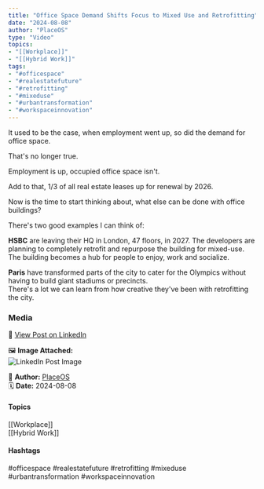 ```yaml
---
title: "Office Space Demand Shifts Focus to Mixed Use and Retrofitting"  
date: "2024-08-08"  
author: "PlaceOS"  
type: "Video"  
topics:  
- "[[Workplace]]"  
- "[[Hybrid Work]]"  
tags:  
- "#officespace"  
- "#realestatefuture"  
- "#retrofitting"  
- "#mixeduse"  
- "#urbantransformation"  
- "#workspaceinnovation" 
---
```


It used to be the case, when employment went up, so did the demand for office space.

That's no longer true.

Employment is up, occupied office space isn't.

Add to that, 1/3 of all real estate leases up for renewal by 2026.

Now is the time to start thinking about, what else can be done with office buildings?

There's two good examples I can think of:

**HSBC** are leaving their HQ in London, 47 floors, in 2027. The developers are planning to completely retrofit and repurpose the building for mixed-use.  
The building becomes a hub for people to enjoy, work and socialize.

**Paris** have transformed parts of the city to cater for the Olympics without having to build giant stadiums or precincts.  
There's a lot we can learn from how creative they've been with retrofitting the city.

### Media

🔗 [View Post on LinkedIn](https://www.linkedin.com/feed/update/urn:li:activity:7227155686755811328)  
  
🖼 **Image Attached:**  
![LinkedIn Post Image](https://media.licdn.com/dms/image/v2/D5605AQE-8kL3VL88kQ/feedshare-thumbnail_720_1280/feedshare-thumbnail_720_1280/0/1723088038563?e=1742263200&v=beta&t=xqyTJwAWIwnsdV4QR-QPvcxyl1rod6kc-O1uCiji2iM)  
  
👤 **Author:** [PlaceOS](https://www.linkedin.com/in/jonathanmcfarlane/)  
🗓️ **Date:** 2024-08-08

#### Topics

[[Workplace]]  
[[Hybrid Work]]  

#### Hashtags

#officespace #realestatefuture #retrofitting #mixeduse #urbantransformation #workspaceinnovation